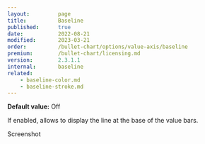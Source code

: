 ```yaml
---
layout:         page
title:          Baseline
published:      true
date:           2022-08-21
modified:   	2023-03-21
order:          /bullet-chart/options/value-axis/baseline
premium:        /bullet-chart/licensing.md
version:        2.3.1.1
internal:       baseline
related:
    - baseline-color.md
    - baseline-stroke.md
---
```


**Default value:** Off

If enabled, allows to display the line at the base of the value bars. 

<todo>Screenshot</todo>
